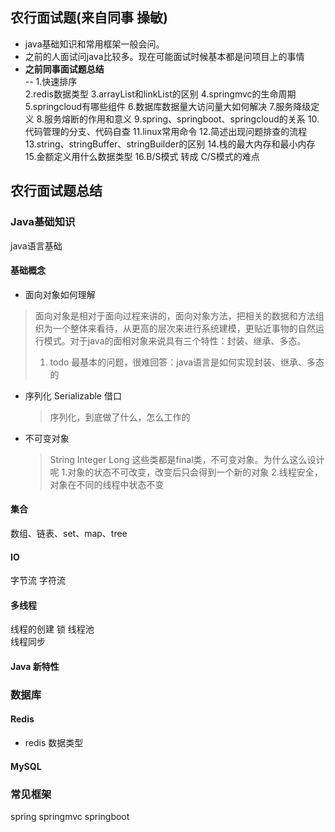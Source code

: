 ## 农行面试题(来自同事 操敏)
- java基础知识和常用框架一般会问。
- 之前的人面试问java比较多。现在可能面试时候基本都是问项目上的事情
- **之前同事面试题总结**  
  --  1.快速排序   
2.redis数据类型
3.arrayList和linkList的区别
4.springmvc的生命周期
5.springcloud有哪些组件
6.数据库数据量大访问量大如何解决
7.服务降级定义
8.服务熔断的作用和意义
9.spring、springboot、springcloud的关系
10.代码管理的分支、代码自查
11.linux常用命令
12.简述出现问题排查的流程
13.string、stringBuffer、stringBuilder的区别
14.栈的最大内存和最小内存
15.金额定义用什么数据类型
16.B/S模式 转成 C/S模式的难点



## 农行面试题总结

### Java基础知识
java语言基础
#### 基础概念
- 面向对象如何理解  
 > 面向对象是相对于面向过程来讲的，面向对象方法，把相关的数据和方法组织为一个整体来看待，从更高的层次来进行系统建模，更贴近事物的自然运行模式。对于java的面相对象来说具有三个特性：封装、继承、多态。
 >1. todo 最基本的问题，很难回答：java语言是如何实现封装、继承、多态的

- 序列化 Serializable 借口
  >序列化，到底做了什么，怎么工作的
  
- 不可变对象
  > String Integer Long 这些类都是final类，不可变对象。为什么这么设计呢
  >1.对象的状态不可改变，改变后只会得到一个新的对象
  >2.线程安全，对象在不同的线程中状态不变

#### 集合
数组、链表、set、map、tree


####  IO
字节流 字符流

#### 多线程
线程的创建
锁
线程池  
线程同步

#### Java 新特性

### 数据库

#### Redis
- redis 数据类型

#### MySQL

### 常见框架
spring
springmvc
springboot

